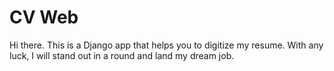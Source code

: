# CV Web

Hi there. This is a Django app that helps you to digitize my resume. With any luck, I will stand out in a round and land my dream job.
